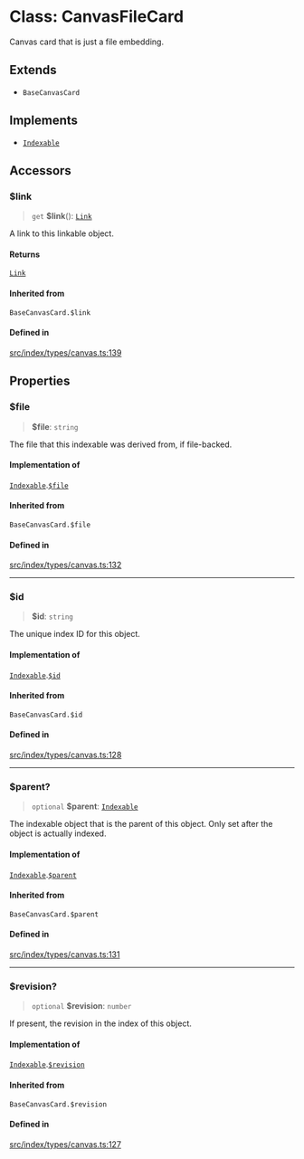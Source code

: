 # Class: CanvasFileCard

Canvas card that is just a file embedding.

## Extends

- `BaseCanvasCard`

## Implements

- [`Indexable`](../interfaces/Indexable.md)

## Accessors

### $link

> `get` **$link**(): [`Link`](../../expressions/classes/Link.md)

A link to this linkable object.

#### Returns

[`Link`](../../expressions/classes/Link.md)

#### Inherited from

`BaseCanvasCard.$link`

#### Defined in

[src/index/types/canvas.ts:139](https://github.com/blacksmithgu/datacore/blob/7b0c019def7e079c43dc5dbea32d9f610e95285b/src/index/types/canvas.ts#L139)

## Properties

### $file

> **$file**: `string`

The file that this indexable was derived from, if file-backed.

#### Implementation of

[`Indexable`](../interfaces/Indexable.md).[`$file`](../interfaces/Indexable.md#$file)

#### Inherited from

`BaseCanvasCard.$file`

#### Defined in

[src/index/types/canvas.ts:132](https://github.com/blacksmithgu/datacore/blob/7b0c019def7e079c43dc5dbea32d9f610e95285b/src/index/types/canvas.ts#L132)

***

### $id

> **$id**: `string`

The unique index ID for this object.

#### Implementation of

[`Indexable`](../interfaces/Indexable.md).[`$id`](../interfaces/Indexable.md#$id)

#### Inherited from

`BaseCanvasCard.$id`

#### Defined in

[src/index/types/canvas.ts:128](https://github.com/blacksmithgu/datacore/blob/7b0c019def7e079c43dc5dbea32d9f610e95285b/src/index/types/canvas.ts#L128)

***

### $parent?

> `optional` **$parent**: [`Indexable`](../interfaces/Indexable.md)

The indexable object that is the parent of this object. Only set after the object is actually indexed.

#### Implementation of

[`Indexable`](../interfaces/Indexable.md).[`$parent`](../interfaces/Indexable.md#$parent)

#### Inherited from

`BaseCanvasCard.$parent`

#### Defined in

[src/index/types/canvas.ts:131](https://github.com/blacksmithgu/datacore/blob/7b0c019def7e079c43dc5dbea32d9f610e95285b/src/index/types/canvas.ts#L131)

***

### $revision?

> `optional` **$revision**: `number`

If present, the revision in the index of this object.

#### Implementation of

[`Indexable`](../interfaces/Indexable.md).[`$revision`](../interfaces/Indexable.md#$revision)

#### Inherited from

`BaseCanvasCard.$revision`

#### Defined in

[src/index/types/canvas.ts:127](https://github.com/blacksmithgu/datacore/blob/7b0c019def7e079c43dc5dbea32d9f610e95285b/src/index/types/canvas.ts#L127)
